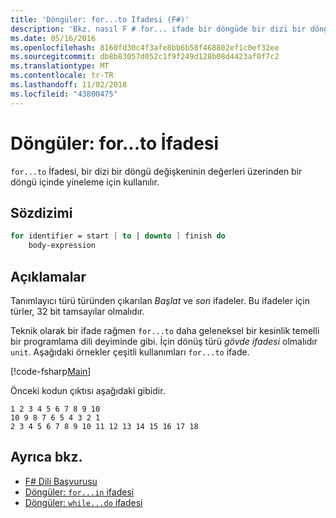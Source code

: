 ```yaml
---
title: 'Döngüler: for...to İfadesi (F#)'
description: 'Bkz. nasıl F # for... ifade bir döngüde bir dizi bir döngü değişkeninin değerleri üzerinden yinelemek için kullanılır.'
ms.date: 05/16/2016
ms.openlocfilehash: 8160fd30c4f3afe8bb6b58f468802ef1c0ef32ee
ms.sourcegitcommit: db8b83057d052c1f9f249d128b08d4423af0f7c2
ms.translationtype: MT
ms.contentlocale: tr-TR
ms.lasthandoff: 11/02/2018
ms.locfileid: "43800475"
---
```

# <a name="loops-forto-expression"></a>Döngüler: for...to İfadesi

`for...to` İfadesi, bir dizi bir döngü değişkeninin değerleri üzerinden bir döngü içinde yineleme için kullanılır.

## <a name="syntax"></a>Sözdizimi

```fsharp
for identifier = start [ to | downto ] finish do
    body-expression
```

## <a name="remarks"></a>Açıklamalar

Tanımlayıcı türü türünden çıkarılan *Başlat* ve *son* ifadeler. Bu ifadeler için türler, 32 bit tamsayılar olmalıdır.

Teknik olarak bir ifade rağmen `for...to` daha geleneksel bir kesinlik temelli bir programlama dili deyiminde gibi. İçin dönüş türü *gövde ifadesi* olmalıdır `unit`. Aşağıdaki örnekler çeşitli kullanımları `for...to` ifade.

[!code-fsharp[Main](../../../samples/snippets/fsharp/lang-ref-2/snippet5101.fs)]

Önceki kodun çıktısı aşağıdaki gibidir.

```
1 2 3 4 5 6 7 8 9 10
10 9 8 7 6 5 4 3 2 1
2 3 4 5 6 7 8 9 10 11 12 13 14 15 16 17 18
```

## <a name="see-also"></a>Ayrıca bkz.

- [F# Dili Başvurusu](index.md)
- [Döngüler: `for...in` ifadesi](loops-for-in-expression.md)
- [Döngüler: `while...do` ifadesi](loops-while-do-expression.md)
